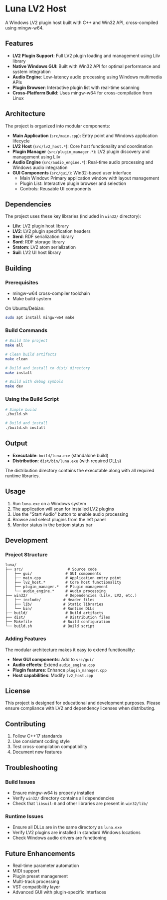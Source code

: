 # Luna LV2 Host

A Windows LV2 plugin host built with C++ and Win32 API, cross-compiled using mingw-w64.

## Features

- **LV2 Plugin Support**: Full LV2 plugin loading and management using Lilv library
- **Native Windows GUI**: Built with Win32 API for optimal performance and system integration
- **Audio Engine**: Low-latency audio processing using Windows multimedia APIs
- **Plugin Browser**: Interactive plugin list with real-time scanning
- **Cross-Platform Build**: Uses mingw-w64 for cross-compilation from Linux

## Architecture

The project is organized into modular components:

- **Main Application** (`src/main.cpp`): Entry point and Windows application lifecycle
- **LV2 Host** (`src/lv2_host.*`): Core host functionality and coordination
- **Plugin Manager** (`src/plugin_manager.*`): LV2 plugin discovery and management using Lilv
- **Audio Engine** (`src/audio_engine.*`): Real-time audio processing and Windows audio integration
- **GUI Components** (`src/gui/`): Win32-based user interface
  - Main Window: Primary application window with layout management
  - Plugin List: Interactive plugin browser and selection
  - Controls: Reusable UI components

## Dependencies

The project uses these key libraries (included in `win32/` directory):

- **Lilv**: LV2 plugin host library
- **LV2**: LV2 plugin specification headers
- **Serd**: RDF serialization library
- **Sord**: RDF storage library
- **Sratom**: LV2 atom serialization
- **Suil**: LV2 UI host library

## Building

### Prerequisites

- mingw-w64 cross-compiler toolchain
- Make build system

On Ubuntu/Debian:
```bash
sudo apt install mingw-w64 make
```

### Build Commands

```bash
# Build the project
make all

# Clean build artifacts
make clean

# Build and install to dist/ directory
make install

# Build with debug symbols
make dev
```

### Using the Build Script

```bash
# Simple build
./build.sh

# Build and install
./build.sh install
```

## Output

- **Executable**: `build/luna.exe` (standalone build)
- **Distribution**: `dist/bin/luna.exe` (with required DLLs)

The distribution directory contains the executable along with all required runtime libraries.

## Usage

1. Run `luna.exe` on a Windows system
2. The application will scan for installed LV2 plugins
3. Use the "Start Audio" button to enable audio processing
4. Browse and select plugins from the left panel
5. Monitor status in the bottom status bar

## Development

### Project Structure

```
luna/
├── src/                    # Source code
│   ├── gui/               # GUI components
│   ├── main.cpp           # Application entry point
│   ├── lv2_host.*         # Core host functionality
│   ├── plugin_manager.*   # Plugin management
│   └── audio_engine.*     # Audio processing
├── win32/                 # Dependencies (Lilv, LV2, etc.)
│   ├── include/          # Header files
│   ├── lib/              # Static libraries
│   └── bin/              # Runtime DLLs
├── build/                 # Build artifacts
├── dist/                  # Distribution files
├── Makefile              # Build configuration
└── build.sh              # Build script
```

### Adding Features

The modular architecture makes it easy to extend functionality:

- **New GUI components**: Add to `src/gui/`
- **Audio effects**: Extend `audio_engine.cpp`
- **Plugin features**: Enhance `plugin_manager.cpp`
- **Host capabilities**: Modify `lv2_host.cpp`

## License

This project is designed for educational and development purposes. Please ensure compliance with LV2 and dependency licenses when distributing.

## Contributing

1. Follow C++17 standards
2. Use consistent coding style
3. Test cross-compilation compatibility
4. Document new features

## Troubleshooting

### Build Issues

- Ensure mingw-w64 is properly installed
- Verify `win32/` directory contains all dependencies
- Check that `libsuil-0` and other libraries are present in `win32/lib/`

### Runtime Issues

- Ensure all DLLs are in the same directory as `luna.exe`
- Verify LV2 plugins are installed in standard Windows locations
- Check Windows audio drivers are functioning

## Future Enhancements

- Real-time parameter automation
- MIDI support
- Plugin preset management
- Multi-track processing
- VST compatibility layer
- Advanced GUI with plugin-specific interfaces
